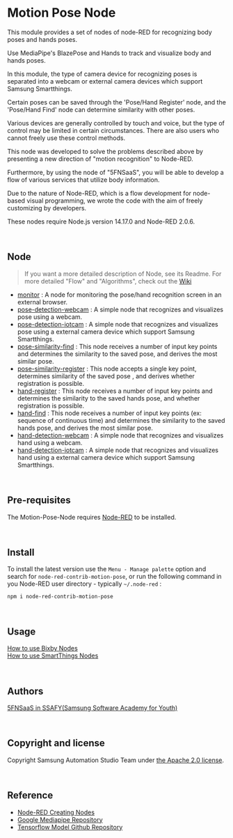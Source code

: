 # Motion Pose Node

This module provides a set of nodes of node-RED for recognizing body poses and hands poses.

Use MediaPipe's BlazePose and Hands to track and visualize body and hands poses.

In this module, the type of camera device for recognizing poses is separated into a webcam or external camera devices which support Samsung Smartthings.

Certain poses can be saved through the 'Pose/Hand Register' node, and the 'Pose/Hand Find' node can determine similarity with other poses.

Various devices are generally controlled by touch and voice, but the type of control may be limited in certain circumstances. There are also users who cannot freely use these control methods.

This node was developed to solve the problems described above by presenting a new direction of "motion recognition" to Node-RED.

Furthermore, by using the node of "5FNSaaS", you will be able to develop a flow of various services that utilize body information.

Due to the nature of Node-RED, which is a flow development for node-based visual programming, we wrote the code with the aim of freely customizing by developers.

These nodes require Node.js version 14.17.0 and Node-RED 2.0.6.

<br>

## Node
> If you want a more detailed description of Node, see its Readme. For more detailed "Flow" and "Algorithms", check out the [Wiki](https://github.com/5FNSaaS/node-red-contrib-motion-pose/wiki)
- [monitor](https://github.com/5FNSaaS/node-red-contrib-motion-pose/tree/master/monitor) : A node for monitoring the pose/hand recognition screen in an external browser.
- [pose-detection-webcam](https://github.com/5FNSaaS/node-red-contrib-motion-pose/tree/master/body/pose-detection-webcam) : A simple node that recognizes and visualizes pose using a webcam.
- [pose-detection-iotcam](https://github.com/5FNSaaS/node-red-contrib-motion-pose/tree/master/body/pose-detection-iotcam) : A simple node that recognizes and visualizes pose using a external camera device which support Samsung Smartthings.
- [pose-similarity-find](https://github.com/5FNSaaS/node-red-contrib-motion-pose/tree/master/body/pose-similarity-find) : This node receives a number of input key points and determines the similarity to the saved pose, and derives the most similar pose.
- [pose-similarity-register](https://github.com/5FNSaaS/node-red-contrib-motion-pose/tree/master/body/pose-similarity-register) : This node accepts a single key point, determines similarity of the saved pose , and derives whether registration is possible.
- [hand-register](https://github.com/5FNSaaS/node-red-contrib-motion-pose/tree/master/hand/hand-register) : This node receives a number of input key points and determines the similarity to the saved hands pose, and whether registration is possible.
- [hand-find](https://github.com/5FNSaaS/node-red-contrib-motion-pose/tree/master/hand/hand-find) : This node receives a number of input key points (ex: sequence of continuous time) and determines the similarity to the saved hands pose, and derives the most similar pose.
- [hand-detection-webcam](https://github.com/5FNSaaS/node-red-contrib-motion-pose/tree/master/hand/hand-detection-webcam) : A simple node that recognizes and visualizes hand using a webcam.
- [hand-detection-iotcam](https://github.com/5FNSaaS/node-red-contrib-motion-pose/tree/master/hand/hand-detection-iotcam) : A simple node that recognizes and visualizes hand using a external camera device which support Samsung Smartthings.

<br>

## Pre-requisites

The Motion-Pose-Node requires [Node-RED](https://nodered.org/) to be installed.

<br>

## Install

To install the latest version use the `Menu - Manage palette` option and search for `node-red-contrib-motion-pose`, or run the following command in you Node-RED user directory - typically `~/.node-red` :

    npm i node-red-contrib-motion-pose

<br>

## Usage

[How to use Bixby Nodes](https://sasm.developer.samsung.com/tutorials/article_2_4)  
[How to use SmartThings Nodes](https://sasm.developer.samsung.com/tutorials/article_2_3)

<br>

## Authors
[5FNSaaS in SSAFY(Samsung Software Academy for Youth)](https://github.com/5FNSaaS)

<br>

## Copyright and license
Copyright Samsung Automation Studio Team under [the Apache 2.0 license](https://www.apache.org/licenses/LICENSE-2.0).

<br>

## Reference

- [Node-RED Creating Nodes](https://nodered.org/docs/creating-nodes/)
- [Google Mediapipe Repository](https://github.com/google/mediapipe)
- [Tensorflow Model Github Repository](https://github.com/tensorflow/tfjs-models)